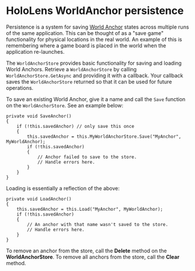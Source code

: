 # HoloLens WorldAnchor persistence
<!-- https://trello.com/c/Qw7imxOL -->
Persistence is a system for saving [World Anchor](wmr_input_types) states across multiple runs of the same application. This can be thought of as a "save game" functionality for physical locations in the real world. An example of this is remembering where a game board is placed in the world when the application re-launches.

The `WorldAnchorStore` provides basic functionality for saving and loading World Anchors. Retrieve a `WorldAnchorStore` by calling `WorldAnchorStore.GetAsync` and providing it with a callback. Your callback saves the `WorldAnchorStore` returned so that it can be used for future operations.

To save an existing World Anchor, give it a name and call the `Save` function on the `WorldAnchorStore`. See an example below:

````
private void SaveAnchor()
{
	if (!this.savedAnchor) // only save this once
	{
		this.savedAnchor = this.MyWorldAnchorStore.Save("MyAnchor", MyWorldAnchor);
		if (!this.savedAnchor)
		{
			// Anchor failed to save to the store.
			// Handle errors here.
		}
	}
}
````
Loading is essentially a reflection of the above:

````
private void LoadAnchor()
{
	this.savedAnchor = this.Load("MyAnchor", MyWorldAnchor);
	if (!this.savedAnchor)
	{
		// An anchor with that name wasn't saved to the store.  
		// Handle errors here.
	}
}
````

To remove an anchor from the store, call the __Delete__ method on the __WorldAnchorStore__.  To remove all anchors from the store, call the __Clear__ method.

